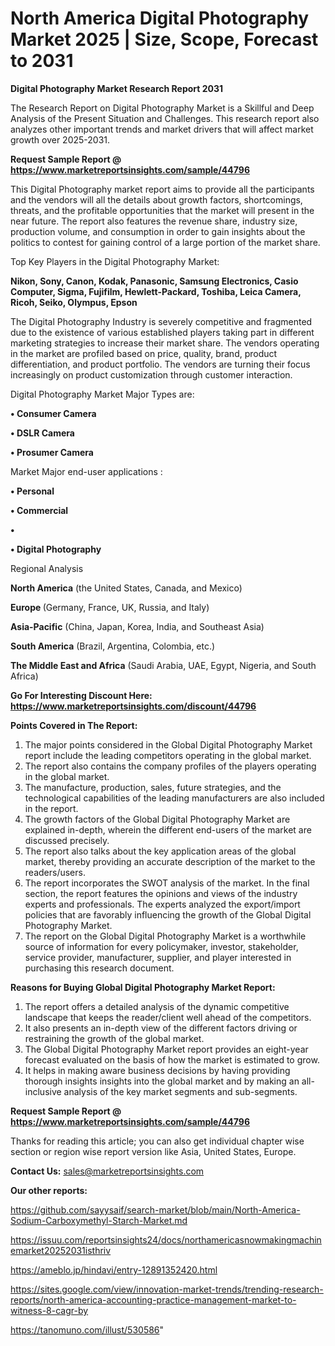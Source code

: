 # North America Digital Photography Market 2025 | Size, Scope, Forecast to 2031

<strong>Digital Photography Market Research Report 2031</strong>

The Research Report on Digital Photography Market is a Skillful and Deep Analysis of the Present Situation and Challenges. This research report also analyzes other important trends and market drivers that will affect market growth over 2025-2031.

<strong>Request Sample Report @ <a href=https://www.marketreportsinsights.com/sample/44796>https://www.marketreportsinsights.com/sample/44796</a></strong>

This Digital Photography market report aims to provide all the participants and the vendors will all the details about growth factors, shortcomings, threats, and the profitable opportunities that the market will present in the near future. The report also features the revenue share, industry size, production volume, and consumption in order to gain insights about the politics to contest for gaining control of a large portion of the market share.

Top Key Players in the Digital Photography Market:

<strong>Nikon, Sony, Canon, Kodak, Panasonic, Samsung Electronics, Casio Computer, Sigma, Fujifilm, Hewlett-Packard, Toshiba, Leica Camera, Ricoh, Seiko, Olympus, Epson</strong>

The Digital Photography Industry is severely competitive and fragmented due to the existence of various established players taking part in different marketing strategies to increase their market share. The vendors operating in the market are profiled based on price, quality, brand, product differentiation, and product portfolio. The vendors are turning their focus increasingly on product customization through customer interaction.

Digital Photography Market Major Types are:

<strong>•  Consumer Camera

•  DSLR Camera

•  Prosumer Camera</strong>

Market Major end-user applications :

<strong>•  Personal

•  Commercial

•  

•  Digital Photography</strong>

Regional Analysis

</u><strong><b>North America</b></strong> (the United States, Canada, and Mexico)

<strong><b>Europe </b></strong>(Germany, France, UK, Russia, and Italy)

<strong><b>Asia-Pacific</b></strong> (China, Japan, Korea, India, and Southeast Asia)

<strong><b>South America</b></strong> (Brazil, Argentina, Colombia, etc.)

<strong><b>The Middle East and Africa</b></strong> (Saudi Arabia, UAE, Egypt, Nigeria, and South Africa)

<strong>Go For Interesting Discount Here: <a href=https://www.marketreportsinsights.com/discount/44796>https://www.marketreportsinsights.com/discount/44796</a></strong>

<strong>Points Covered in The Report:</strong>
<ol>
  <li>The major points considered in the Global Digital Photography Market report include the leading competitors operating in the global market.</li>
  <li>The report also contains the company profiles of the players operating in the global market.</li>
  <li>The manufacture, production, sales, future strategies, and the technological capabilities of the leading manufacturers are also included in the report.</li>
  <li>The growth factors of the Global Digital Photography Market are explained in-depth, wherein the different end-users of the market are discussed precisely.</li>
  <li>The report also talks about the key application areas of the global market, thereby providing an accurate description of the market to the readers/users.</li>
  <li>The report incorporates the SWOT analysis of the market. In the final section, the report features the opinions and views of the industry experts and professionals. The experts analyzed the export/import policies that are favorably influencing the growth of the Global Digital Photography Market.</li>
  <li>The report on the Global Digital Photography Market is a worthwhile source of information for every policymaker, investor, stakeholder, service provider, manufacturer, supplier, and player interested in purchasing this research document.</li>
</ol>
<strong>Reasons for Buying Global Digital Photography Market Report:</strong>

<ol>
  <li>The report offers a detailed analysis of the dynamic competitive landscape that keeps the reader/client well ahead of the competitors.</li>
  <li>It also presents an in-depth view of the different factors driving or restraining the growth of the global market.</li>
  <li>The Global Digital Photography Market report provides an eight-year forecast evaluated on the basis of how the market is estimated to grow.</li>
  <li>It helps in making aware business decisions by having providing thorough insights insights into the global market and by making an all-inclusive analysis of the key market segments and sub-segments.</li>
</ol>
<strong>Request Sample Report @ <a href=https://www.marketreportsinsights.com/sample/44796>https://www.marketreportsinsights.com/sample/44796</a></strong>


Thanks for reading this article; you can also get individual chapter wise section or region wise report version like Asia, United States, Europe.

<strong>Contact Us:</strong>
sales@marketreportsinsights.com

<strong>Our other reports:</strong>

<a href=https://github.com/sayysaif/search-market/blob/main/North-America-Sodium-Carboxymethyl-Starch-Market.md>https://github.com/sayysaif/search-market/blob/main/North-America-Sodium-Carboxymethyl-Starch-Market.md</a>

<a href=https://issuu.com/reportsinsights24/docs/northamericasnowmakingmachinemarket20252031isthriv>https://issuu.com/reportsinsights24/docs/northamericasnowmakingmachinemarket20252031isthriv</a>

<a href=https://ameblo.jp/hindavi/entry-12891352420.html>https://ameblo.jp/hindavi/entry-12891352420.html</a>

<a href=https://sites.google.com/view/innovation-market-trends/trending-research-reports/north-america-accounting-practice-management-market-to-witness-8-cagr-by>https://sites.google.com/view/innovation-market-trends/trending-research-reports/north-america-accounting-practice-management-market-to-witness-8-cagr-by</a>

<a href=https://tanomuno.com/illust/530586>https://tanomuno.com/illust/530586</a>"
